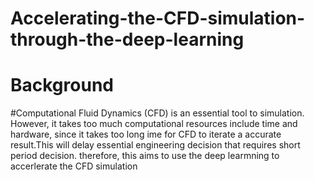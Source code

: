 # Accelerating-the-CFD-simulation-through-the-deep-learning
# Background 
#Computational Fluid Dynamics (CFD) is an essential tool to simulation. However, it takes too much computational resources include time and hardware, since it takes too long ime for CFD to iterate a accurate result.This will delay essential engineering decision that requires short period decision. therefore, this aims to use the deep learmning to accerlerate the CFD simulation   
